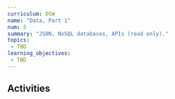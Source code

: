 ```yaml
---
curriculum: DSW
name: "Data, Part 1"
num: 5
summary: "JSON, NoSQL databases, APIs (read only)."
topics:
 - TBD
learning_objectives:
 - TBD
---
```



## Activities



